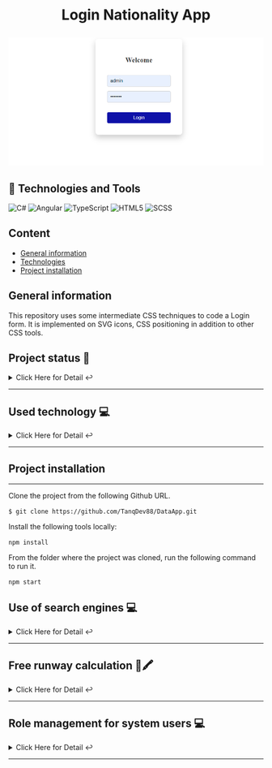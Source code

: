 <h1 align="center">
  <p align="center">Login Nationality App</p>
</h1>

![Image text](https://github.com/TanqDev88/DataApp/blob/main/Login.png)

## 🚀 Technologies and Tools

![C#](https://img.shields.io/badge/C%23-239120?style=for-the-badge&logo=c-sharp&logoColor=white)
![Angular](https://img.shields.io/badge/Angular-DD0031?style=for-the-badge&logo=angular&logoColor=white)
![TypeScript](https://img.shields.io/badge/TypeScript-3178C6?style=for-the-badge&logo=typescript&logoColor=white)
![HTML5](https://img.shields.io/badge/HTML5-E34F26?style=for-the-badge&logo=html5&logoColor=white)
![SCSS](https://img.shields.io/badge/SCSS-CC6699?style=for-the-badge&logo=sass&logoColor=white)

## Content
* [General information](#introduccion)
* [Technologies](#technologies)
* [Project installation](#installation)

<a name="introduccion"></a> 
## General information
This repository uses some intermediate CSS techniques to code a Login form. It is implemented on SVG icons, CSS positioning in addition to other CSS tools.

## Project status 🚧 
<details>
    <summary>Click Here for Detail ↩️</summary>
    <br>
   <p align="justify">The project is finished as it implements CSS to improve the visual aspects of the application.🔨 </p>
   </details>
   <hr>
   
<a name="technologies"></a> 
   ## Used technology  💻 

<details>
    <summary>Click Here for Detail ↩️</summary>
    <br>
   <p>Technologies Used:</p>
<ul>
  <li>Angular: <a href="https://angular.dev/">Link to official documentation</a>
  <li>Bootstrap: <a href="https://getbootstrap.com/docs/">Link to official documentation</a></li>
   <li>SASS: <a href="https://sass-lang.com/">Link to official documentation</a> </li>
   <li>C#: <a href="https://docs.microsoft.com/en-us/dotnet/csharp/">Link to official documentation</a></li>
</ul>

   </details>
   <hr>

<a name="installation"></a>  
## Project installation
***
Clone the project from the following Github URL.
```
$ git clone https://github.com/TanqDev88/DataApp.git

```

Install the following tools locally:
```
npm install

```
From the folder where the project was cloned, run the following command to run it.
```
npm start

```

<a name="search"></a> 
## Use of search engines 💻 
   
<details>
<summary>Click Here for Detail ↩️</summary>
    <br>
<p>Operation of search engines by ABM:</p>
<ul>
   <li>Pilots Screen:</li>
     - Filter by first name (case sensitive), last name (case sensitive) and DNI (exact value)
   <li>Vehicles Screen:</li>
     - Works by Vehicle Type (case sensitive) and License Plate (exact value)
   <li>Garage Screen:</li>
     - Works by Name (case sensitive) and Number (exact value)
   <li>Tracks Screen:</li>
     - Works by Name (case sensitive) and Nomenclature (exact value)
</ul>

   </details>
   <hr>


 <a name="functionality"></a>  
## Free runway calculation 📖🖍️


<details>
     <summary>Click Here for Detail ↩️</summary>
     <br>
    <p>Functionality:</p>
<ul>
   <li>The system has a working calculator although open to future improvements whose operation is as follows:<br>
  
STEPS<br>
1- Log in to the Racer Track system<br>
2- From the main menu enter the calculator tab.<br>
3- On the calculator screen, complete the following fields:<br>

   - Enter the value in Argentine pesos of the liter of fuel.<br>
   - Enter the consumption in liters per hour of the vehicle (a table with these values will be implemented soon for this functionality)<br>
   - Select the competition category of the vehicle to use among the following: . Single-seater (Adds $3000 to the hourly value). GT (Adds $4000 to the hourly value) . Track Tourism (Adds $4500 to the hourly value). Stop Car (Adds $5500 to hourly value) . Rally (Add $7000 to hourly value)<br>
   - In the case of hiring an instructor, activate the check (if activated, it adds $5000 to the hourly value)<br>
  
4- To perform the calculation press the calculate button.<br>
5- If you want to make another calculation, press the "Clear" button <br>
6- If you want to return to the main menu, press the "Back" button</a></li><br>
   </ul>

Example case:<br>
to. A fuel cost of 20 is entered with a consumption per hour of 1<br>
b. Select the Single-seat category which adds 3000 to the calculation<br>
c. The assistance of an instructor is requested which adds 5000 to the calculation<br>

d. The cost of the free track hour must be 8020.00<br>
    </details>
    <hr>

 <a name="roles"></a>  
## Role management for system users 💻
   
<details>
     <summary>Click Here for Detail ↩️</summary>
     <br>
    <p>Roles available in the system:</p>
<ul>
     <strong>Important: When creating a new user so that he or she has access to the system modules, an administrator must assign him or her a role. </strong><br>
    
<li>Owner:</li>
     - Role that allows the user full access to all system modules and execute all actions on these screens.
<li>Rink manager:</li>
     - Role that allows the user access to the Drivers, Vehicles, Garages and Tracks modules with execution of all the ABM actions on these screens.
<li>Administrator:</li>
     - Only allows access to the Drivers and Vehicles modules but not the creation or editing of the records of these screens (Query type user)
</ul>

## 💻 Users for testing:

### ADMINISTRATOR:
- **Usuario:** admin@admin.com
- **Contraseña:** PmU3.UCj3pPt-rp

### RINGMASTER:
- **Usuario:** jefe@pista.com
- **Contraseña:** .w_Q93GWDNJvivu

### OWNER:
- **Usuario:** propietario@dominio.com
- **Contraseña:** 3KTU_Ffub5s-ZFd

   </details>
   <hr>





